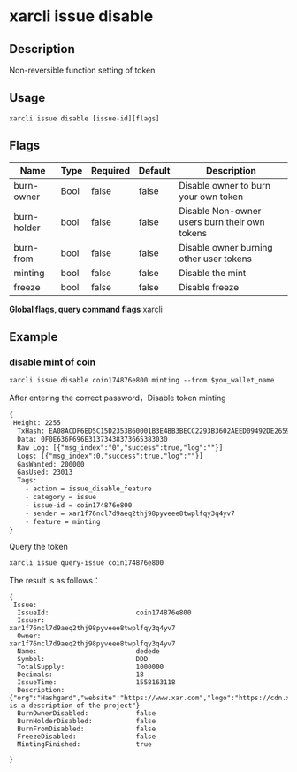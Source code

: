 # xarcli issue disable

## Description

Non-reversible function setting of token

## Usage

```shell
xarcli issue disable [issue-id][flags]
```

## Flags

| Name          | Type| Required  | Default| Description                               |
| ------------- | ---- | -------- | ------ | --------------------------------------- |
| burn-owner  | Bool | false   | false  | Disable owner to burn your own token|
| burn-holder | bool | false  | false  | Disable Non-owner users burn their own tokens|
| burn-from   | bool | false   | false  | Disable owner burning other user tokens|
| minting     | bool | false   | false  | Disable the mint              |
| freeze      | bool | false | false  | Disable freeze          |

**Global flags, query command flags** [xarcli](../README.md)

## Example

### disable mint of coin

```shell
xarcli issue disable coin174876e800 minting --from $you_wallet_name
```

After entering the correct password，Disable token minting

```txt
{
 Height: 2255
  TxHash: EA08ACDF6ED5C15D2353B60001B3E4BB3BECC2293B3602AEED09492DE2659E50
  Data: 0F0E636F696E31373438373665383030
  Raw Log: [{"msg_index":"0","success":true,"log":""}]
  Logs: [{"msg_index":0,"success":true,"log":""}]
  GasWanted: 200000
  GasUsed: 23013
  Tags:
    - action = issue_disable_feature
    - category = issue
    - issue-id = coin174876e800
    - sender = xar1f76ncl7d9aeq2thj98pyveee8twplfqy3q4yv7
    - feature = minting
}
```

Query the token

```shell
xarcli issue query-issue coin174876e800
```

The result is as follows：

```shell
{
 Issue:
  IssueId:          			coin174876e800
  Issuer:           			xar1f76ncl7d9aeq2thj98pyveee8twplfqy3q4yv7
  Owner:           				xar1f76ncl7d9aeq2thj98pyveee8twplfqy3q4yv7
  Name:             			dedede
  Symbol:    	    			DDD
  TotalSupply:      			1000000
  Decimals:         			18
  IssueTime:					1558163118
  Description:	    			{"org":"Hashgard","website":"https://www.xar.com","logo":"https://cdn.xar.com/static/logo.2d949f3d.png","intro":"This is a description of the project"}
  BurnOwnerDisabled:  			false
  BurnHolderDisabled:  			false
  BurnFromDisabled:  			false
  FreezeDisabled:  				false
  MintingFinished:  			true

}
```
